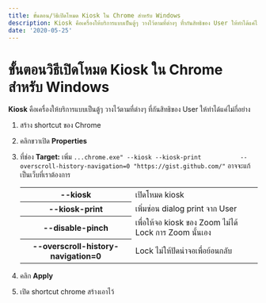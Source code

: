 ```yaml
---
title: ขั้นตอน/วิธีเปิดโหมด Kiosk ใน Chrome สำหรับ Windows
description: Kiosk คือเครื่องให้บริการแบบเป็นตู้ๆ วางไว้ตามที่ต่างๆ ที่ำกันสิทธิของ User ให้ทำได้แค่ไม่กี่อย่าง
date: '2020-05-25'
---
```

# ขั้นตอนวิธีเปิดโหมด Kiosk ใน Chrome สำหรับ Windows
**Kiosk** คือเครื่องให้บริการแบบเป็นตู้ๆ วางไว้ตามที่ต่างๆ ที่กันสิทธิของ User ให้ทำได้แค่ไม่กี่อย่าง
1. สร้าง shortcut ของ Chrome
1. คลิกขวาเปิด **Properties**
1. ที่ช่อง **Target:** เพิ่ม `...chrome.exe" --kiosk --kiosk-print           --overscroll-history-navigation=0 "https://gist.github.com/"` อาจจะแก้เป็นเว็บที่เราต้องการ

    <table class="table">
        <tr>
            <th>--kiosk</th> <td>เปิดโหมด kiosk</td>
        </tr>
        <tr>
            <th>--kiosk-print</th> <td>เพิ่มซ่อน dialog print จาก User</td>
        </tr>
        <tr>
            <th>--disable-pinch</th><td>เพื่อให้จอ kiosk ของ Zoom ไม่ได้ Lock การ Zoom นั้นเอง</td>
        </tr>
         <tr>
            <th>--overscroll-history-navigation=0</th><td>Lock ไม่ให้ปัดน่าจอเพื่อย้อนกลับ</td>
        </tr>
    </table>
1. คลิก **Apply**
1. เปิด shortcut chrome สร้างเอาไว้
